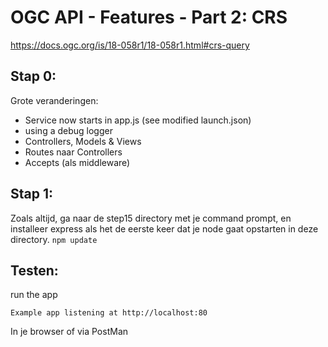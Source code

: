 # OGC API - Features - Part 2: CRS

https://docs.ogc.org/is/18-058r1/18-058r1.html#crs-query

## Stap 0:
Grote veranderingen:
- Service now starts in app.js (see modified launch.json)
- using a debug logger
- Controllers, Models & Views
- Routes naar Controllers
- Accepts (als middleware)

## Stap 1:
Zoals altijd, ga naar de step15 directory met je command prompt, en installeer express als het de eerste keer dat je node gaat opstarten in deze directory. `npm update`

## Testen:
run the app

`Example app listening at http://localhost:80`

In je browser of via PostMan
